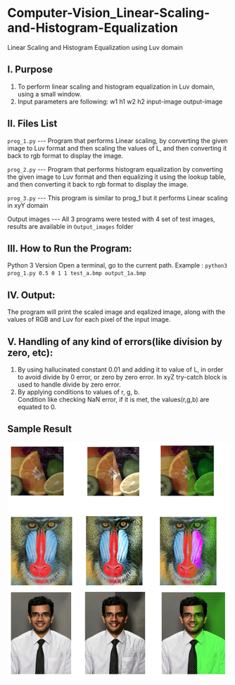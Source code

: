 # Computer-Vision_Linear-Scaling-and-Histogram-Equalization
Linear Scaling and Histogram Equalization using Luv domain

## I. Purpose
1. To perform linear scaling and histogram equalization in Luv domain, using a small window.
2. Input parameters are following:
   	w1 h1 w2 h2 input-image output-image

## II. Files List
`prog_1.py` --- Program that performs Linear scaling, by converting the given image to Luv format and then scaling the values of L, and then converting it back to rgb format to display the image.

`prog_2.py` --- Program that performs histogram equalization by converting the given image to Luv format and then equalizing it using the lookup table, and then converting it back to rgb format to display the image.

`prog_3.py` --- This program is similar to prog_1 but it performs Linear scaling in xyY domain

Output images --- All 3 programs were tested with 4 set of test images, results are available in `Output_images` folder
  

## III. How to Run the Program:
Python 3 Version
Open a terminal, go to the current path. 
Example :  `python3 prog_1.py 0.5 0 1 1 test_a.bmp output_1a.bmp`

## IV. Output:    
The program will print the scaled image and eqalized image, along with the values of RGB and Luv for each pixel of the input image.

## V. Handling of any kind of errors(like division by zero, etc):
1. By using hallucinated constant 0.01 and adding it to value of L, in order to avoid divide by 0 error, or zero by zero error. In xyZ try-catch block is used to handle divide by zero error.  
2. By applying conditions to values of r, g, b.   
Condition like checking NaN error, if it is met, the values(r,g,b) are equated to 0.  

## Sample Result
![Result](https://github.com/nand6m/Computer-Vision_Linear-Scaling-and-Histogram-Equalization/blob/master/Output_images/sample_results.png)
